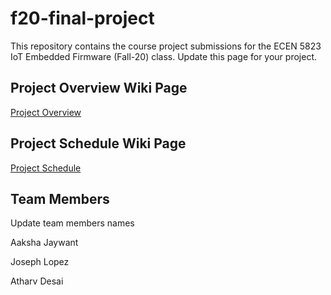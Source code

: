 # f20-final-project
This repository contains the course project submissions for the ECEN 5823 IoT Embedded Firmware (Fall-20) class. Update this page for your project.

## Project Overview Wiki Page
[Project Overview](https://github.com/CU-ECEN-5823/f20-final-project/wiki/Project-Overview)

## Project Schedule Wiki Page
[Project Schedule](https://github.com/CU-ECEN-5823/f20-final-project/wiki/Project-Schedule)

## Team Members
Update team members names

Aaksha Jaywant

Joseph Lopez

Atharv Desai
